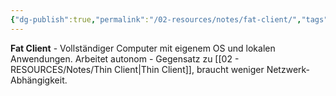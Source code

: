 ```yaml
---
{"dg-publish":true,"permalink":"/02-resources/notes/fat-client/","tags":["client/vollständig","computer/autonom"],"noteIcon":"","updated":"2025-08-28T20:50:29.000+02:00"}
---
```



**Fat Client** - Vollständiger Computer mit eigenem OS und lokalen Anwendungen.
Arbeitet autonom - Gegensatz zu [[02 - RESOURCES/Notes/Thin Client\|Thin Client]], braucht weniger Netzwerk-Abhängigkeit.